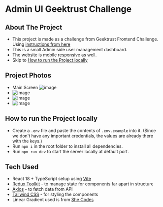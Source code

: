 # Admin UI Geektrust Challenge

## About The Project

- This project is made as a challenge from Geektrust Frontend Challenge. Using [instructions from here](https://www.geektrust.com/coding/detailed/admin-ui)
- This is a small Admin side user management dashboard.
- The website is mobile responsive as well.
- Skip to [How to run the Project locally](#how-to-run-the-project-locally)

## Project Photos

- Main Screen
![image](https://user-images.githubusercontent.com/27003616/212563931-85e2e1bf-f251-4bd8-b2af-16c7a3685b91.png)
- ![image](https://user-images.githubusercontent.com/27003616/212563957-b3ed49c0-c970-4abe-bb8d-729c92fccb6a.png)
- ![image](https://user-images.githubusercontent.com/27003616/212563989-2ac28ce5-a3f2-440b-a0e3-e44ba5466182.png)
- ![image](https://user-images.githubusercontent.com/27003616/212564033-aba2b988-c390-4bdb-baf3-0901b0cc8b08.png)


## How to run the Project locally

- Create a `.env` file and paste the contents of `.env.example` into it. (Since we don't have any important credentials, the values are already there with the keys.)
- Run `npm i` in the root folder to install all dependencies.
- Run `npm run dev` to start the server locally at default port.

## Tech Used

- React 18 + TypeScript setup using [Vite](https://vitejs.dev/)
- [Redux Toolkit](https://redux-toolkit.js.org/tutorials/quick-start) - to manage state for components far apart in structure
- [Axios](https://axios-http.com/docs/intro) - to fetch data from API
- [Tailwind CSS](https://tailwindcss.com/docs/installation) - for styling the components
- Linear Gradient used is from [She Codes](https://gradients.shecodes.io/gradients/118)
